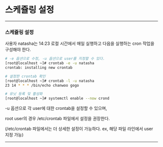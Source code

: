 # 스케쥴링 설정

---

### 스케쥴링 설정

사용자 natasha는 14:23 로컬 시간에서 매일 실행하고 다음을 실행하는 cron 작업을 구성해야 한다.

```bash
# -e 옵션으로 수정, -u 옵션으로 user를 지정할 수 있다.
[root@localhost ~]# crontab -e -u natasha
crontab: installing new crontab

# 설정한 crontab 확인
[root@localhost ~]# crontab -l -u natasha
23 14 * * * /bin/echo chanwoo gogo

# 유닛 등록 및 활성화
[root@localhost ~]# systemctl enable --now crond
```

-u 옵션으로 각 user에 대한 crontab을 설정할 수 있으며,

root user의 경우 /etc/crontab 파일에서 설정을 권장한다.

(/etc/crontab 파일에서는 더 상세한 설정이 가능하다. ex, 해당 파일 라인에서 user 지정 가능)

---